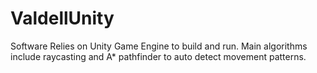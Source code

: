 # ValdellUnity

Software Relies on Unity Game Engine to build and run. Main algorithms include raycasting and A* pathfinder to auto detect movement patterns.
